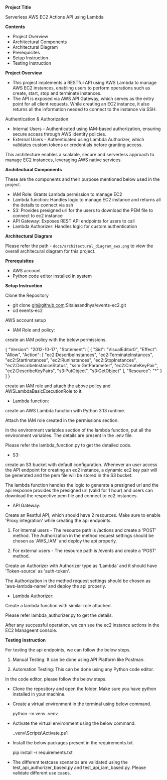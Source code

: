 **Project Title**

Serverless AWS EC2 Actions API using Lambda



**Contents**



* Project Overview
* Architectural Components
* Architectural Diagram
* Prerequisites
* Setup Instruction
* Testing Instruction



**Project Overview**

* This project implements a RESTful API using AWS Lambda to manage AWS EC2 instances, enabling users to perform operations such as create, start, stop and terminate instances.
* The API is exposed via AWS API Gateway, which serves as the entry point for all client requests. While creating an EC2 instance, it also returns all the information needed to connect to the instance via SSH.


Authentication & Authorization:

* Internal Users - Authenticated using IAM-based authorization, ensuring secure access through AWS identity policies.
* External Users - Authenticated using Lambda Authorizer, which validates custom tokens or credentials before granting access.

This architecture enables a scalable, secure and serverless approach to manage EC2 instances, leveraging AWS native services.


**Architectural Components**



These are the components and their purpose mentioned below used in the project.
* IAM Role: Grants Lambda permission to manage EC2
* Lambda function: Handles logic to manage EC2 instance and returns all the details to connect via ssh
* S3: Provides presigned url for the users to download the PEM file to connect to ec2 instance 
* API Gateway: Exposes REST API endpoints for users to call
* Lambda Authorizer: Handles logic for custom authentication






**Architectural Diagram**



Please refer the path - `docs/architectural_diagram_aws.png` to view the overall architecural diagram for this project.



**Prerequisites**

* AWS account
* Python code editor installed in system



**Setup Instruction**



Clone the Repository

- git clone git@github.com:Sitalasandhya/events-ec2.git
- cd events-ec2

AWS account setup

* IAM Role and policy: 

create an IAM policy with the below permissions.

{
    "Version": "2012-10-17",
    "Statement": [
        {
            "Sid": "VisualEditor0",
            "Effect": "Allow",
            "Action": [
                "ec2:DescribeInstances",
                "ec2:TerminateInstances",
                "ec2:StartInstances",
                "ec2:RunInstances",
                "ec2:StopInstances",
                "ec2:DescribeInstanceStatus",
                "ssm:GetParameter",
                "ec2:CreateKeyPair",
                "ec2:DescribeKeyPairs",
                "s3:PutObject",
                "s3:GetObject"
            ],
            "Resource": "*"
        }
    ]
}

create an IAM role and attach the above policy and AWSLambdaBasicExecutionRole to it.


* Lambda function: 

create an AWS Lambda function with Python 3.13 runtime.

Attach the IAM role created in the permissions section.

In the environment variables section of the lambda function, put all the environment variables. The details are present in the .env file.

Please refer the lambda_function.py to get the detailed code.


* S3:

create an S3 bucket with default configuration. Whenever an user access the API endpoint for creating an ec2 instance, a dynamic ec2 key pair will be generated and the pem file will be stored in the S3 bucket. 

The lambda function handles the logic to generate a presigned url and the api response provides the presigned url (valid for 1 hour) and users can download the respective pem file and connect to ec2 instances.
 

* API Gateway: 

Create an Restful API, which should have 2 resources. Make sure to enable 'Proxy integration' while creating the api endpoints.

1. For internal users - The resource path is /actions and create a 'POST' method. The Authorization in the method request settings should be chosen as 'AWS_IAM' and deploy the api properly.

2. For external users - The resource path is /events and create a 'POST' method.

Create an Authorizer with Authorizer type as 'Lambda' and it should have 'Token-source' as 'auth-token'.

The Authorization in the method request settings should be chosen as 'aws-lambda-name' and deploy the api properly.


* Lambda Authorizer: 

Create a lambda function with similar role attached.

Please refer lambda_authorizer.py to get the details.

After any successful operation, we can see the ec2 instance actions in the EC2 Manageent console.



**Testing Instruction**

For testing the api endpoints, we can follow the below steps.

1. Manual Testing: It can be done using API Platform like Postman.

2. Automation Testing: This can be done using any Python code editor.

In the code editor, please follow the below steps.

* Clone the repository and open the folder. Make sure you have python installed in your machine.

* Create a virtual environment in the terminal using below command.

    python -m venv .venv

* Activate the virtual environment using the below command.

    .\.venv\Scripts\Activate.ps1

* Install the below packages present in the requirements.txt.

    pip install -r requirements.txt

* The different testcase scenarios are validated using the test_api_authorizer_based.py and test_api_iam_based.py. Please validate different use cases.





